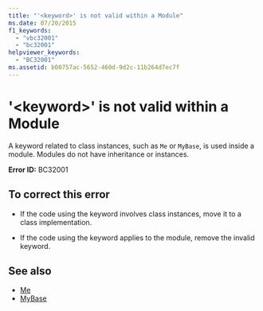 ```yaml
---
title: "'<keyword>' is not valid within a Module"
ms.date: 07/20/2015
f1_keywords: 
  - "vbc32001"
  - "bc32001"
helpviewer_keywords: 
  - "BC32001"
ms.assetid: b00757ac-5652-460d-9d2c-11b264d7ec7f
---
```

# '\<keyword>' is not valid within a Module
A keyword related to class instances, such as `Me` or `MyBase`, is used inside a module. Modules do not have inheritance or instances.  
  
 **Error ID:** BC32001  
  
## To correct this error  
  
- If the code using the keyword involves class instances, move it to a class implementation.  
  
- If the code using the keyword applies to the module, remove the invalid keyword.  
  
## See also

- [Me](../programming-guide/program-structure/me-my-mybase-and-myclass.md#me)
- [MyBase](../programming-guide/program-structure/me-my-mybase-and-myclass.md#mybase)
